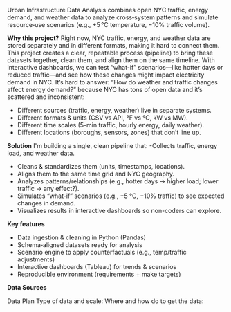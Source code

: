 Urban Infrastructure Data Analysis combines open NYC traffic, energy demand, and weather data to analyze cross‑system patterns and simulate resource‑use scenarios (e.g., +5 °C temperature, −10% traffic volume).

**Why this project?**
Right now, NYC traffic, energy, and weather data are stored separately and in different formats, making it hard to connect them. This project creates a clear, repeatable process (pipeline) to bring these datasets together, clean them, and align them on the same timeline. With interactive dashboards, we can test “what-if” scenarios—like hotter days or reduced traffic—and see how these changes might impact electricity demand in NYC.
It’s hard to answer: “How do weather and traffic changes affect energy demand?” because NYC has tons of open data and it’s scattered and inconsistent:
- Different sources (traffic, energy, weather) live in separate systems.
- Different formats & units (CSV vs API, °F vs °C, kW vs MW).
- Different time scales (5-min traffic, hourly energy, daily weather).
- Different locations (boroughs, sensors, zones) that don’t line up.

**Solution**
I'm building a single, clean pipeline that:
-Collects traffic, energy load, and weather data.
- Cleans & standardizes them (units, timestamps, locations).
- Aligns them to the same time grid and NYC geography.
- Analyzes patterns/relationships (e.g., hotter days → higher load; lower traffic → any effect?).
- Simulates “what-if” scenarios (e.g., +5 °C, −10% traffic) to see expected changes in demand.
- Visualizes results in interactive dashboards so non-coders can explore.

**Key features**
- Data ingestion & cleaning in Python (Pandas)
- Schema‑aligned datasets ready for analysis
- Scenario engine to apply counterfactuals (e.g., temp/traffic adjustments)
- Interactive dashboards (Tableau) for trends & scenarios
- Reproducible environment (requirements + make targets)

**Data Sources**

Data Plan
Type of data and scale:
Where and how do to get the data:
